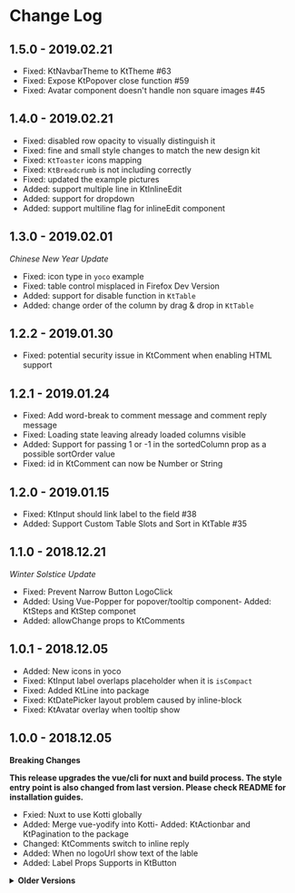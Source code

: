 # Change Log

## 1.5.0 - 2019.02.21

- Fixed: KtNavbarTheme to KtTheme #63
- Fixed: Expose KtPopover close function #59
- Fixed: Avatar component doesn't handle non square images #45

## 1.4.0 - 2019.02.21

- Fixed: disabled row opacity to visually distinguish it
- Fixed: fine and small style changes to match the new design kit
- Fixed: `KtToaster` icons mapping
- Fixed: `KtBreadcrumb` is not including correctly
- Fixed: updated the example pictures
- Added: support multiple line in KtInlineEdit
- Added: support for dropdown
- Added: support multiline flag for inlineEdit component

## 1.3.0 - 2019.02.01

_Chinese New Year Update_

- Fixed: icon type in `yoco` example
- Fixed: table control misplaced in Firefox Dev Version
- Added: support for disable function in `KtTable`
- Added: change order of the column by drag & drop in `KtTable`

## 1.2.2 - 2019.01.30

- Fixed: potential security issue in KtComment when enabling HTML support

## 1.2.1 - 2019.01.24

- Fixed: Add word-break to comment message and comment reply message
- Fixed: Loading state leaving already loaded columns visible
- Added: Support for passing 1 or -1 in the sortedColumn prop as a possible
  sortOrder value
- Fixed: id in KtComment can now be Number or String

## 1.2.0 - 2019.01.15

- Fixed: KtInput should link label to the field #38
- Added: Support Custom Table Slots and Sort in KtTable #35

## 1.1.0 - 2018.12.21

_Winter Solstice Update_

- Fixed: Prevent Narrow Button LogoClick
- Added: Using Vue-Popper for popover/tooltip component- Added: KtSteps and
  KtStep componet
- Added: allowChange props to KtComments

## 1.0.1 - 2018.12.05

- Added: New icons in yoco
- Fixed: KtInput label overlaps placeholder when it is `isCompact`
- Fixed: Added KtLine into package
- Fixed: KtDatePicker layout problem caused by inline-block
- Fixed: KtAvatar overlay when tooltip show

## 1.0.0 - 2018.12.05

**Breaking Changes**

**This release upgrades the vue/cli for nuxt and build process. The style entry
point is also changed from last version. Please check README for installation
guides.**

- Fxied: Nuxt to use Kotti globally
- Added: Merge vue-yodify into Kotti- Added: KtActionbar and KtPagination to the
  package
- Changed: KtComments switch to inline reply
- Added: When no logoUrl show text of the lable
- Added: Label Props Supports in KtButton

<details>
<summary><strong>Older Versions</strong></summary>

## 0.0.14 - 2018.11.30

- Fixed: KtAvatarGroup change the z-index causes element overlapping
- Added: Click event to KtNavbar
- Added: Cutomizable themes to KtButtons
- Added: More stronger shadows to the KtUserMenu

## 0.0.13 - 2018.11.20

- Fixed: Cannot click icon in KtSelect
- Fixed: Duplicated slot name in KtActionBar
- Fixed: Cannot Rest KtSelect to Null
- Fixed: KtButton new styles break the text-align
- Added: New KtNavBar styles
- Added: Update KtUserMenu to new style

## 0.0.12 - 2018.11.02

- Added: New KtButton style with 3 sizes
- Added: Horizontal Row
- Added: Support Wider in KtDrawer
- Fixed: Remove duplicated December in KtDatepicker
- Fixed: KtSingleSelect doesn't response

## 0.0.11 - 2018.10.25

- Fixed: handling of initial values in KtSelect and KtDatepicker

## 0.0.10 - 2018.10.15

- Fixed: Support step for KtInput

## 0.0.9 - 2018.09.18

- Added: Components for ActionBar, ActionBarMenu

## 0.0.8 - 2018.09.11

- Fixed: Navbar no longer highlights selected tabs
- Fixed: KtSelect When Label is Clicked, the Dropdown doesn’t close
- Fixed: KtRadio Only Works With Default Slot
- Fixed: Yoco Start should be Star
- Fixed: KtInlineEdit z-index and invalid message
- Added: Support Asynchronous Options in Select
- Added: KtInput Description Support
- Added: Popover component

## 0.0.7 - 2018.08.31

- Fixed: Remove KtModal empty slots space
- Added: Include text css utilities in documents
- Added: Required Indicator for KtInput

## 0.0.6 - 2018.08.28

- Added: Pagination component
- Fixed: Support IE 11

## 0.0.5 - 2018.08.23

- Fixed: Typing specific numbers into InputNumber does not work correctly
- Fixed: Logo link in NavBar breaks
- Added: Merge Breadcrumb from B3 to Kotti

## 0.0.4 - 2018.08.21

- Added: this CHANGELOG file
- Added: Stepper styled InputNumber
- Added: Single Date Picker
- Added: link supported in NavBar logo
- Changed: inclued `kotti-style` in npm package
- Changed: heading icon location
- Fixed: drawer width can't change

## 0.0.3 - 2018.07.30

- Added: UserMenu supported
- Adedd: NavBar component
- Changed: NavBar style support narrow logo
- Changed: narrow bar toggle style changed

## 0.0.2 - 2018.07.26

- Fixed: better support for avatar
- Changed: switch to semantic version for production use

## 0.0.1-beta.10 - 2018.07.26

- Changed: out of beta

</details>
